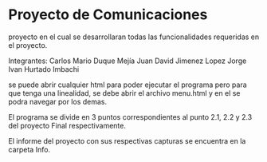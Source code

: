 # Proyecto de Comunicaciones
proyecto en el cual se desarrollaran todas las funcionalidades requeridas en el proyecto.

Integrantes:
Carlos Mario Duque Mejía
Juan David Jimenez Lopez
Jorge Ivan Hurtado Imbachi

se puede abrir cualquier html para poder ejecutar el programa pero para que tenga una linealidad, se debe abrir el 
archivo menu.html y en el se podra navegar por los demas.

El programa se divide en 3 puntos correspondientes al punto 2.1, 2.2 y 2.3 del proyecto Final respectivamente.

El informe del proyecto con sus respectivas capturas se encuentra en la carpeta Info.
